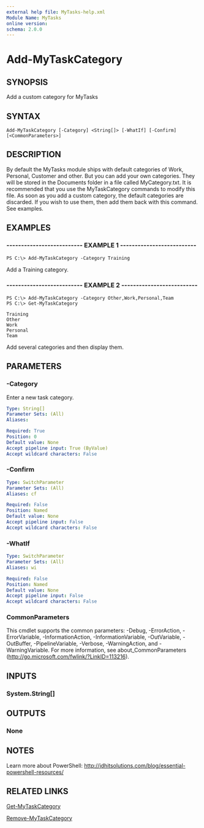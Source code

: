 ```yaml
---
external help file: MyTasks-help.xml
Module Name: MyTasks
online version: 
schema: 2.0.0
---
```


# Add-MyTaskCategory

## SYNOPSIS
Add a custom category for MyTasks

## SYNTAX

```
Add-MyTaskCategory [-Category] <String[]> [-WhatIf] [-Confirm] [<CommonParameters>]
```

## DESCRIPTION
By default the MyTasks module ships with default categories of Work, Personal, Customer and other. But you can add your own categories. They will be stored in the Documents folder in a file called MyCategory.txt. It is recommended that you use the MyTaskCategory commands to modify this file. As soon as you add a custom category, the default categories are discarded. If you wish to use them, then add them back with this command. See examples.

## EXAMPLES

### -------------------------- EXAMPLE 1 --------------------------
```
PS C:\> Add-MyTaskCategory -Category Training
```

Add a Training category.

### -------------------------- EXAMPLE 2 --------------------------
```
PS C:\> Add-MyTaskCategory -Category Other,Work,Personal,Team
PS C:\> Get-MyTaskCategory 

Training
Other
Work
Personal
Team
```

Add several categories and then display them.

## PARAMETERS

### -Category
Enter a new task category.

```yaml
Type: String[]
Parameter Sets: (All)
Aliases: 

Required: True
Position: 0
Default value: None
Accept pipeline input: True (ByValue)
Accept wildcard characters: False
```

### -Confirm
```yaml
Type: SwitchParameter
Parameter Sets: (All)
Aliases: cf

Required: False
Position: Named
Default value: None
Accept pipeline input: False
Accept wildcard characters: False
```

### -WhatIf
```yaml
Type: SwitchParameter
Parameter Sets: (All)
Aliases: wi

Required: False
Position: Named
Default value: None
Accept pipeline input: False
Accept wildcard characters: False
```

### CommonParameters
This cmdlet supports the common parameters: -Debug, -ErrorAction, -ErrorVariable, -InformationAction, -InformationVariable, -OutVariable, -OutBuffer, -PipelineVariable, -Verbose, -WarningAction, and -WarningVariable. For more information, see about_CommonParameters (http://go.microsoft.com/fwlink/?LinkID=113216).

## INPUTS

### System.String[]

## OUTPUTS

### None

## NOTES
Learn more about PowerShell:
http://jdhitsolutions.com/blog/essential-powershell-resources/

## RELATED LINKS
[Get-MyTaskCategory]()

[Remove-MyTaskCategory]()
